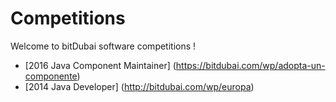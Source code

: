 # Competitions
Welcome to bitDubai software competitions !
- [2016	Java Component Maintainer] (https://bitdubai.com/wp/adopta-un-componente)
- [2014	Java Developer] (http://bitdubai.com/wp/europa)

